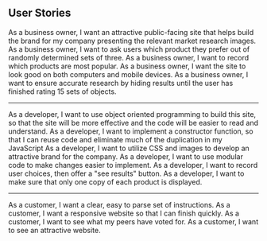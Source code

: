 User Stories
-------------------------------------------------------------------------------------

As a business owner, I want an attractive public-facing site that helps build the brand for my company presenting the relevant market research images.
As a business owner, I want to ask users which product they prefer out of randomly determined sets of three.
As a business owner, I want to record which products are most popular.
As a business owner, I want the site to look good on both computers and mobile devices.
As a business owner, I want to ensure accurate research by hiding results until the user has finished rating 15 sets of objects.

----------------------------------------------------------------------------------------

As a developer, I want to use object oriented programming to build this site, so that the site will be more effective and the code will be easier to read and understand.
As a developer, I want to implement a constructor function, so that I can reuse code and eliminate much of the duplication in my JavaScript
As a developer, I want to utilize CSS and images to develop an attractive brand for the company.
As a developer, I want to use modular code to make changes easier to implement.
As a developer, I want to record user choices, then offer a "see results" button.
As a developer, I want to make sure that only one copy of each product is displayed.

----------------------------------------------------------------------------------------

As a customer, I want a clear, easy to parse set of instructions.
As a customer, I want a responsive website so that I can finish quickly.
As a customer, I want to see what my peers have voted for.
As a customer, I want to see an attractive website.
